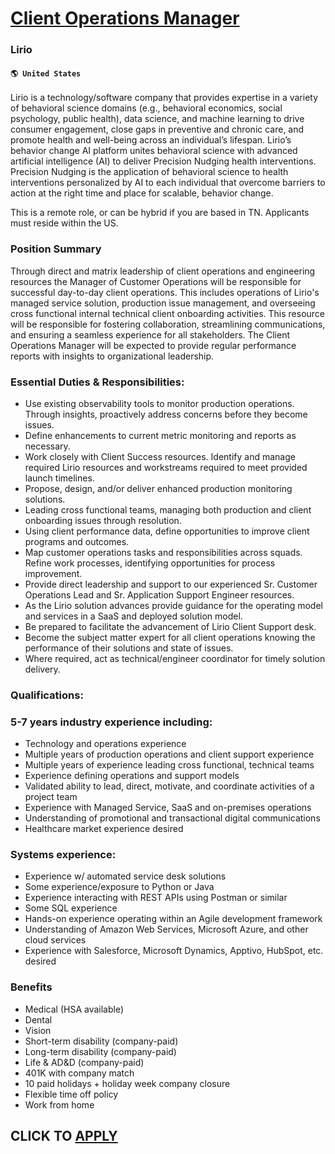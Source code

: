 # [Client Operations Manager](https://www.remotewlb.com/apply/client-operations-manager-83769)  
### Lirio  
#### `🌎 United States`  

Lirio is a technology/software company that provides expertise in a variety of behavioral science domains (e.g., behavioral economics, social psychology, public health), data science, and machine learning to drive consumer engagement, close gaps in preventive and chronic care, and promote health and well-being across an individual’s lifespan. Lirio’s behavior change AI platform unites behavioral science with advanced artificial intelligence (AI) to deliver Precision Nudging health interventions. Precision Nudging is the application of behavioral science to health interventions personalized by AI to each individual that overcome barriers to action at the right time and place for scalable, behavior change.

This is a remote role, or can be hybrid if you are based in TN. Applicants must reside within the US.

### Position Summary

Through direct and matrix leadership of client operations and engineering resources the Manager of Customer Operations will be responsible for successful day-to-day client operations. This includes operations of Lirio's managed service solution, production issue management, and overseeing cross functional internal technical client onboarding activities. This resource will be responsible for fostering collaboration, streamlining communications, and ensuring a seamless experience for all stakeholders. The Client Operations Manager will be expected to provide regular performance reports with insights to organizational leadership.

### Essential Duties & Responsibilities:

  * Use existing observability tools to monitor production operations. Through insights, proactively address concerns before they become issues. 
  * Define enhancements to current metric monitoring and reports as necessary. 
  * Work closely with Client Success resources. Identify and manage required Lirio resources and workstreams required to meet provided launch timelines. 
  * Propose, design, and/or deliver enhanced production monitoring solutions. 
  * Leading cross functional teams, managing both production and client onboarding issues through resolution. 
  * Using client performance data, define opportunities to improve client programs and outcomes. 
  * Map customer operations tasks and responsibilities across squads. Refine work processes, identifying opportunities for process improvement. 
  * Provide direct leadership and support to our experienced Sr. Customer Operations Lead and Sr. Application Support Engineer resources. 
  * As the Lirio solution advances provide guidance for the operating model and services in a SaaS and deployed solution model. 
  * Be prepared to facilitate the advancement of Lirio Client Support desk. 
  * Become the subject matter expert for all client operations knowing the performance of their solutions and state of issues. 
  * Where required, act as technical/engineer coordinator for timely solution delivery. 

### Qualifications:

### 5-7 years industry experience including:

  * Technology and operations experience
  * Multiple years of production operations and client support experience
  * Multiple years of experience leading cross functional, technical teams
  * Experience defining operations and support models
  * Validated ability to lead, direct, motivate, and coordinate activities of a project team
  * Experience with Managed Service, SaaS and on-premises operations
  * Understanding of promotional and transactional digital communications
  * Healthcare market experience desired 

### Systems experience:

  * Experience w/ automated service desk solutions
  * Some experience/exposure to Python or Java
  * Experience interacting with REST APIs using Postman or similar
  * Some SQL experience
  * Hands-on experience operating within an Agile development framework
  * Understanding of Amazon Web Services, Microsoft Azure, and other cloud services
  * Experience with Salesforce, Microsoft Dynamics, Apptivo, HubSpot, etc. desired

### Benefits

  * Medical (HSA available) 
  * Dental 
  * Vision 
  * Short-term disability (company-paid) 
  * Long-term disability (company-paid) 
  * Life & AD&D (company-paid) 
  * 401K with company match 
  * 10 paid holidays + holiday week company closure 
  * Flexible time off policy 
  * Work from home 

  
## CLICK TO [APPLY](https://www.remotewlb.com/apply/client-operations-manager-83769)

